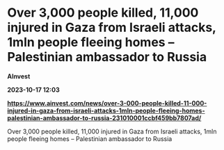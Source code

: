# Over 3,000 people killed, 11,000 injured in Gaza from Israeli attacks, 1mln people fleeing homes – Palestinian ambassador to Russia
**AInvest**

**2023-10-17 12:03**

**https://www.ainvest.com/news/over-3-000-people-killed-11-000-injured-in-gaza-from-israeli-attacks-1mln-people-fleeing-homes-palestinian-ambassador-to-russia-231010001ccbf459bb7807ad/**

Over 3,000 people killed, 11,000 injured in Gaza from Israeli attacks, 1mln people fleeing homes – Palestinian ambassador to Russia